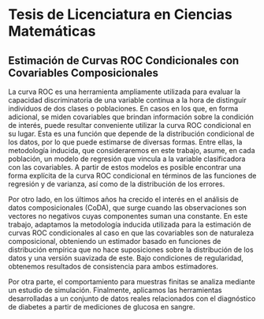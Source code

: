 # Tesis de Licenciatura en Ciencias Matemáticas
## Estimación de Curvas ROC Condicionales con Covariables Composicionales

La curva ROC es una herramienta ampliamente utilizada para evaluar la capacidad discriminatoria de una variable continua a la hora de distinguir individuos de dos clases o poblaciones. En casos en los que, en forma adicional, se miden covariables que brindan información sobre la condición de interés, puede resultar conveniente utilizar la curva ROC condicional en su lugar. Esta es una función que depende de la distribución condicional de los datos, por lo que puede estimarse de diversas formas. Entre ellas, la metodología inducida, que consideraremos en este trabajo, asume, en cada población, un modelo de regresión que vincula a la variable clasificadora con las covariables. A partir de estos modelos es posible encontrar una forma explícita de la curva ROC condicional en términos de las funciones de regresión y de varianza, así como de la distribución de los errores.

Por otro lado, en los últimos años ha crecido el interés en el análisis de datos composicionales (CoDA), que surge cuando las observaciones son vectores no negativos cuyas componentes suman una constante. En este trabajo, adaptamos la metodología inducida utilizada para la estimación de curvas ROC condicionales al caso en que las covariables son de naturaleza composicional, obteniendo un estimador basado en funciones de distribución empírica que no hace suposiciones sobre la distribución de los datos y una versión suavizada de este. Bajo condiciones de regularidad, obtenemos resultados de consistencia para ambos estimadores.

Por otra parte, el comportamiento para muestras finitas se analiza mediante un estudio de simulación. Finalmente, aplicamos las herramientas desarrolladas a un conjunto de datos reales relacionados con el diagnóstico de diabetes a partir de mediciones de glucosa en sangre.
